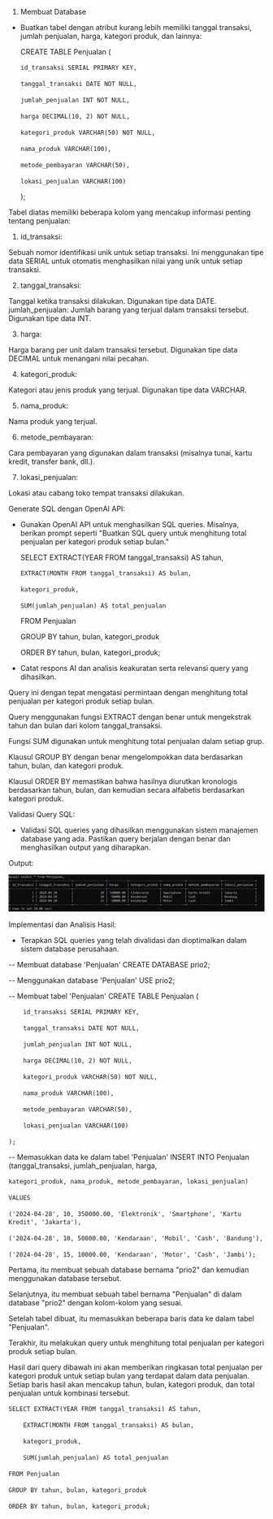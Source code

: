 1. Membuat Database
    
-   Buatkan tabel dengan atribut kurang lebih memiliki tanggal transaksi, jumlah penjualan, harga, kategori produk, dan lainnya:


    CREATE TABLE Penjualan (

        id_transaksi SERIAL PRIMARY KEY,

        tanggal_transaksi DATE NOT NULL,

        jumlah_penjualan INT NOT NULL,

        harga DECIMAL(10, 2) NOT NULL,

        kategori_produk VARCHAR(50) NOT NULL,

        nama_produk VARCHAR(100),

        metode_pembayaran VARCHAR(50),

        lokasi_penjualan VARCHAR(100)

    );

Tabel diatas memiliki beberapa kolom yang mencakup informasi penting tentang penjualan:

1. id_transaksi: 

Sebuah nomor identifikasi unik untuk setiap transaksi. Ini menggunakan tipe data SERIAL untuk otomatis menghasilkan nilai yang unik untuk setiap transaksi.

2. tanggal_transaksi:

Tanggal ketika transaksi dilakukan. Digunakan tipe data DATE.
jumlah_penjualan: Jumlah barang yang terjual dalam transaksi tersebut. Digunakan tipe data INT.

3. harga: 

Harga barang per unit dalam transaksi tersebut. Digunakan tipe data DECIMAL untuk menangani nilai pecahan.

4. kategori_produk: 

Kategori atau jenis produk yang terjual. Digunakan tipe data VARCHAR.

5. nama_produk: 

Nama produk yang terjual.

6. metode_pembayaran: 

Cara pembayaran yang digunakan dalam transaksi (misalnya tunai, kartu kredit, transfer bank, dll.).

7. lokasi_penjualan: 

Lokasi atau cabang toko tempat transaksi dilakukan.


Generate SQL dengan OpenAI API:

-   Gunakan OpenAI API untuk menghasilkan SQL queries. Misalnya, berikan prompt seperti
"Buatkan SQL query untuk menghitung total penjualan per kategori produk setiap bulan."


    SELECT EXTRACT(YEAR FROM tanggal_transaksi) AS tahun,

        EXTRACT(MONTH FROM tanggal_transaksi) AS bulan,

        kategori_produk,

        SUM(jumlah_penjualan) AS total_penjualan

    FROM Penjualan

    GROUP BY tahun, bulan, kategori_produk

    ORDER BY tahun, bulan, kategori_produk;


-   Catat respons AI dan analisis keakuratan serta relevansi query yang dihasilkan.

Query ini dengan tepat mengatasi permintaan dengan menghitung total penjualan per kategori produk setiap bulan.

Query menggunakan fungsi EXTRACT dengan benar untuk mengekstrak tahun dan bulan dari kolom tanggal_transaksi.

Fungsi SUM digunakan untuk menghitung total penjualan dalam setiap grup.

Klausul GROUP BY dengan benar mengelompokkan data berdasarkan tahun, bulan, dan kategori produk.

Klausul ORDER BY memastikan bahwa hasilnya diurutkan kronologis berdasarkan tahun, bulan, dan kemudian secara alfabetis berdasarkan kategori produk.

Validasi Query SQL:

-   Validasi SQL queries yang dihasilkan menggunakan sistem manajemen database yang ada. Pastikan query berjalan dengan benar dan menghasilkan output yang diharapkan.

Output:

![alt text](https://github.com/abdannsykr/DE_Abdan-Syakur/blob/main/24.Implementasi%20AI%20on%20Data%20Engineer/screenshot/prio2_ValidasiQuery.jpg)


Implementasi dan Analisis Hasil:

-   Terapkan SQL queries yang telah divalidasi dan dioptimalkan dalam sistem database perusahaan.


--  Membuat database 'Penjualan'
    CREATE DATABASE prio2;

--  Menggunakan database 'Penjualan'
    USE prio2;

--  Membuat tabel 'Penjualan'
    CREATE TABLE Penjualan (
      
        id_transaksi SERIAL PRIMARY KEY,
      
        tanggal_transaksi DATE NOT NULL,
      
        jumlah_penjualan INT NOT NULL,
      
        harga DECIMAL(10, 2) NOT NULL,
      
        kategori_produk VARCHAR(50) NOT NULL,
      
        nama_produk VARCHAR(100),
      
        metode_pembayaran VARCHAR(50),
      
        lokasi_penjualan VARCHAR(100)
    
    );

--  Memasukkan data ke dalam tabel 'Penjualan'
    INSERT INTO Penjualan (tanggal_transaksi, jumlah_penjualan, harga, 
    
    kategori_produk, nama_produk, metode_pembayaran, lokasi_penjualan)
    
    VALUES 
    
    ('2024-04-28', 10, 350000.00, 'Elektronik', 'Smartphone', 'Kartu Kredit', 'Jakarta'),
    
    ('2024-04-28', 10, 50000.00, 'Kendaraan', 'Mobil', 'Cash', 'Bandung'),
    
    ('2024-04-28', 15, 10000.00, 'Kendaraan', 'Motor', 'Cash', 'Jambi');


Pertama, itu membuat sebuah database bernama "prio2" dan kemudian menggunakan database tersebut.

Selanjutnya, itu membuat sebuah tabel bernama "Penjualan" di dalam database "prio2" dengan kolom-kolom yang sesuai.

Setelah tabel dibuat, itu memasukkan beberapa baris data ke dalam tabel "Penjualan".

Terakhir, itu melakukan query untuk menghitung total penjualan per kategori produk setiap bulan.


Hasil dari query dibawah ini akan memberikan ringkasan total penjualan per kategori produk untuk setiap bulan yang terdapat dalam data penjualan. Setiap baris hasil akan mencakup tahun, bulan, kategori produk, dan total penjualan untuk kombinasi tersebut.

    SELECT EXTRACT(YEAR FROM tanggal_transaksi) AS tahun,

        EXTRACT(MONTH FROM tanggal_transaksi) AS bulan,

        kategori_produk,

        SUM(jumlah_penjualan) AS total_penjualan

    FROM Penjualan

    GROUP BY tahun, bulan, kategori_produk

    ORDER BY tahun, bulan, kategori_produk;

